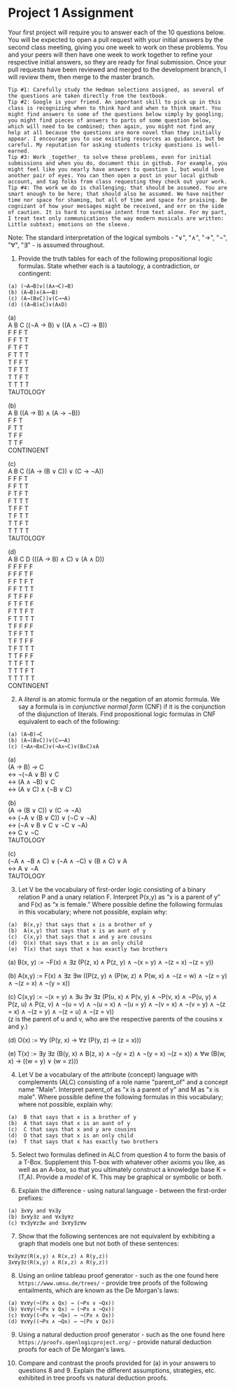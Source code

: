 # Project 1 Assignment

Your first project will require you to answer each of the 10 questions below.  You will be expected to open a pull request with your initial answers by the second class meeting, giving you one week to work on these problems. You and your peers will then have one week to work together to refine your respective initial answers, so they are ready for final submission. Once your pull requests have been reviewed and merged to the development branch, I will review them, then merge to the master branch. 

```
Tip #1: Carefully study the Hedman selections assigned, as several of the questions are taken directly from the textbook. 
Tip #2: Google is your friend. An important skill to pick up in this class is recognizing when to think hard and when to think smart. You might find answers to some of the questions below simply by googling; you might find pieces of answers to parts of some question below, which will need to be combined; then again, you might not find any help at all because the questions are more novel than they initially appear. I encourage you to use existing resources as guidance, but be careful. My reputation for asking students tricky questions is well-earned. 
Tip #3: Work _together_ to solve these problems, even for initial submissions and when you do, document this in github. For example, you might feel like you nearly have answers to question 1, but would love another pair of eyes. You can then open a post in your local github account, and tag folks from class requesting they check out your work. 
Tip #4: The work we do is challenging; that should be assumed. You are smart enough to be here; that should also be assumed. We have neither time nor space for shaming, but all of time and space for praising. Be cognizant of how your messages might be received, and err on the side of caution. It is hard to surmise intent from text alone. For my part, I treat text only communications the way modern musicals are written: Little subtext; emotions on the sleeve. 
```

Note: The standard interpretation of the logical symbols - "∨", "∧", "→", "¬", "∀", "∃" - is assumed throughout. 

1. Provide the truth tables for each of the following propositional logic formulas. State whether each is a tautology, a contradiction, or contingent:
  ```
  (a) (¬A→B)∨((A∧¬C)→B) 
  (b) (A→B)∧(A→¬B)
  (c) (A→(B∨C))∨(C→¬A) 
  (d) ((A→B)∧C)∨(A∧D) 
  ```

(a)  
A	B	C	((¬A → B) ∨ ((A ∧ ¬C) → B))  
F	F	F	T  
F	F	T	T  
F	T	F	T  
F	T	T	T  
T	F	F	T  
T	F	T	T  
T	T	F	T  
T	T	T	T  
TAUTOLOGY  

(b)  
A	B	((A → B) ∧ (A → ¬B))  
F	F	T  
F	T	T  
T	F	F  
T	T	F  
CONTINGENT  

(c)  
A	B	C	((A → (B ∨ C)) ∨ (C → ¬A))  
F	F	F	T  
F	F	T	T  
F	T	F	T  
F	T	T	T  
T	F	F	T  
T	F	T	T  
T	T	F	T  
T	T	T	T  
TAUTOLOGY  

(d)  
A	B	C	D	(((A → B) ∧ C) ∨ (A ∧ D))  
F	F	F	F	F  
F	F	F	T	F  
F	F	T	F	T  
F	F	T	T	T  
F	T	F	F	F  
F	T	F	T	F  
F	T	T	F	T  
F	T	T	T	T  
T	F	F	F	F  
T	F	F	T	T  
T	F	T	F	F  
T	F	T	T	T  
T	T	F	F	F  
T	T	F	T	T  
T	T	T	F	T  
T	T	T	T	T  
CONTINGENT  

 
2. A _literal_ is an atomic formula or the negation of an atomic formula. We say a formula is in _conjunctive normal form_ (CNF) if it is the conjunction of the disjunction of literals. Find propositional logic formulas in CNF equivalent to each of the following:
  ```
  (a) (A→B)→C
  (b) (A→(B∨C))∨(C→¬A)
  (c) (¬A∧¬B∧C)∨(¬A∧¬C)∨(B∧C)∨A 
  ```

(a)  
(A → B) → C    
<-> ¬(¬A ∨ B) ∨ C  
<-> (A ∧ ¬B) ∨ C  
<-> (A ∨ C) ∧ (¬B ∨ C)  

(b)  
(A → (B ∨ C)) ∨ (C → ¬A)  
<-> (¬A ∨ (B ∨ C)) ∨ (¬C ∨ ¬A)  
<-> (¬A ∨ B ∨ C ∨ ¬C ∨ ¬A)  
<-> C ∨ ¬C    
TAUTOLOGY  

(c)  
(¬A ∧ ¬B ∧ C) ∨ (¬A ∧ ¬C) ∨ (B ∧ C) ∨ A  
<-> A ∨ ¬A  
TAUTOLOGY


3. Let V be the vocabulary of first-order logic consisting of a binary relation P and a unary relation F. Interpret P(x,y) as “x is a parent of y” and F(x) as “x is female.” Where possible define the following formulas in this vocabulary; where not possible, explain why: 
  
  ```
  (a)  B(x,y) that says that x is a brother of y  
  (b)  A(x,y) that says that x is an aunt of y  
  (c)  C(x,y) that says that x and y are cousins   
  (d)  O(x) that says that x is an only child  
  (e)  T(x) that says that x has exactly two brothers 
  ```

(a) B(x, y) := ¬F(x) ∧ ∃z (P(z, x) ∧ P(z, y) ∧ ¬(x = y) ∧ ¬(z = x) ¬(z = y))  

(b) A(x,y) := F(x) ∧ ∃z ∃w ((P(z, y) ∧ (P(w, z) ∧ P(w, x) ∧ ¬(z = w) ∧ ¬(z = y) ∧ ¬(z = x) ∧ ¬(y = x))  

(c) C(x,y) := ¬(x = y) ∧ ∃u ∃v ∃z (P(u, x) ∧ P(v, y) ∧ ¬P(v, x) ∧ ¬P(u, y) ∧ P(z, u) ∧ P(z, v) ∧ ¬(u = v) ∧ ¬(u = x) ∧ ¬(u = y) ∧ ¬(v = x) ∧ ¬(v = y) ∧ ¬(z = x) ∧ ¬(z = y) ∧ ¬(z = u) ∧ ¬(z = v))  
(z is the parent of u and v, who are the respective parents of the cousins x and y.)  

(d) O(x) := ∀y (P(y, x) → ∀z (P(y, z) → (z = x)))  

(e) T(x) := ∃y ∃z (B(y, x) ∧ B(z, x) ∧ ¬(y = z) ∧ ¬(y = x) ¬(z = x)) ∧ ∀w (B(w, x) → ((w = y) ∨ (w = z)))  


4. Let V be a vocabulary of the attribute (concept) language with complements (ALC) consisting of a role name "parent_of" and a concept name "Male". Interpret parent_of as "x is a parent of y" and M as "x is male". Where possible define the following formulas in this vocabulary; where not possible, explain why: 
  ```
  (a)  B that says that x is a brother of y
  (b)  A that says that x is an aunt of y
  (c)  C that says that x and y are cousins
  (d)  O that says that x is an only child  
  (e)  T that says that x has exactly two brothers 
  ```


5. Select two formulas defined in ALC from question 4 to form the basis of a T-Box. Supplement this T-box with whatever other axioms you like, as well as an A-box, so that you ultimately construct a knowledge base K = (T,A). Provide a _model_ of K. This may be graphical or symbolic or both. 

6. Explain the difference - using natural language - between the first-order prefixes:
  ```
  (a) ∃x∀y and ∀x∃y
  (b) ∃x∀y∃z and ∀x∃y∀z 
  (c) ∀x∃y∀z∃w and ∃x∀y∃z∀w
```
	
7. Show that the following sentences are not equivalent by exhibiting a graph that models one but not both of these sentences:
```
∀x∃y∀z(R(x,y) ∧ R(x,z) ∧ R(y,z))
∃x∀y∃z(R(x,y) ∧ R(x,z) ∧ R(y,z))
```
	
8. Using an online tableau proof generator - such as the one found here `https://www.umsu.de/trees/` - provide tree proofs of the following entailments, which are known as the De Morgan's laws:
  ```
  (a) ∀x∀y(¬(Px ∧ Qx) → (¬Px ∨ ¬Qx))
  (b) ∀x∀y(¬(Px ∨ Qx) → (¬Px ∧ ¬Qx))
  (c) ∀x∀y((¬Px ∨ ¬Qx) → ¬(Px ∧ Qx))
  (d) ∀x∀y((¬Px ∧ ¬Qx) → ¬(Px ∨ Qx))
```
	
9. Using a natural deduction proof generator - such as the one found here `https://proofs.openlogicproject.org/` - provide natural deduction proofs for each of De Morgan's laws. 

10. Compare and contrast the proofs provided for (a) in your answers to questions 8 and 9. Explain the different assumptions, strategies, etc. exhibited in tree proofs vs natural deduction proofs. 
 
